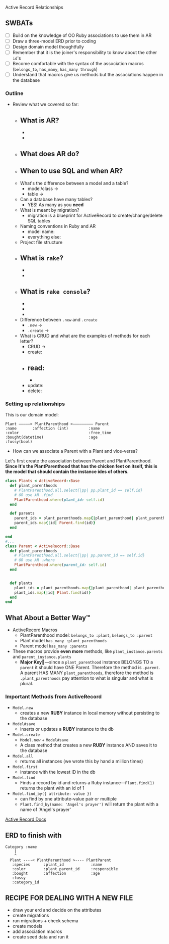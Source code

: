 Active Record Relationships

## SWBATs
- [ ] Build on the knowledge of OO Ruby associations to use them in AR
- [ ] Draw a three-model ERD prior to coding
- [ ] Design domain model thoughtfully
- [ ] Remember that it is the joiner's responsibility to know about the other `id`'s
- [ ] Become comfortable with the syntax of the association macros (`belongs_to`, `has_many`, `has_many through`) 
- [ ] Understand that macros give us methods but the associations happen in the database

### Outline
* Review what we covered so far:
    - What is AR?
      - 
      - 
      - 
    - What does AR do?
      - 
    - When to use SQL and when AR?
      - 
    - What's the difference between a model and a table?
      - model/class -> 
      - table -> 
    - Can a database have many tables?
      - YES! As many as you **need**
    - What is meant by migration?
      - migration is a blueprint for ActiveRecord to create/change/delete SQL tables
    - Naming conventions in Ruby and AR
      - model name:  
      - everything else: 
    - Project file structure
    - What is `rake`?
      - 
      - 
      - 
    - What is `rake console`?
      - 
      - 
      - 
      - 
    - Difference between `.new` and `.create`
      - `.new` -> 
      - `.create` -> 
    - What is CRUD and what are the examples of methods for each letter?
      - CRUD -> 
      - create: 
      - read: 
          - 
          - 
      - update: 
      - delete: 

### Setting up relationships

This is our domain model:

```
Plant —————< PlantParenthood >————————— Parent
:name       :affection (int)         :name
:color                               :free_time
:bought(datetime)                    :age
:fussy(bool)
```

- How can we associate a Parent with a Plant and vice-versa?

Let's first create the association between Parent and PlantParenthood. **Since It's the PlantParenthood that has the chicken feet on itself, this is the model that should contain the instance ides of others.**

```ruby
class Plants < ActiveRecord::Base
  def plant_parenthoods
    # PlantParenthood.all.select{|pp| pp.plant_id == self.id}    
    # OR use AR .find
    PlantParenthood.where(plant_id: self.id)  
  end

  def parents
    parent_ids = plant_parenthoods.map{|plant_parenthood| plant_parenthood.parent_id}
    parent_ids.map{|id| Parent.find(id)}
  end

end
#...
class Parent < ActiveRecord::Base
  def plant_parenthoods
    # PlantParenthood.all.select{|pp| pp.parent_id == self.id}
    # OR use AR .where
    PlantParenthood.where(parent_id: self.id)
  end


  def plants
    plant_ids = plant_parenthoods.map{|plant_parenthood| plant_parenthood.plant_id}
    plant_ids.map{|id| Plant.find(id)}
  end
end
```

## What About a Better Way™️

- ActiveRecord Macros
  - PlantParenthood model: `belongs_to :plant`, `belongs_to :parent`
  - Plant model `has_many :plant_parenthoods`
  - Parent model `has_many :parents`
- These macros provide **even more** methods, like `plant_instance.parents` and `parent_instance.plants`
  - **Major Key🔑**––since a `plant_parenthood` instance BELONGS TO a `parent` it should have ONE Parent. Therefore the method is `.parent`. A parent HAS MANY `plant_parenthoods`, therefore the method is `.plant_parenthoods` pay attention to what is singular and what is plural.

### Important Methods from ActiveRecord

- `Model.new`
  - creates a new **RUBY** instance in local memory without persisting to the database
- `Model#save`
  - inserts or updates a **RUBY** instance to the db
- `Model.create`
  - `Model.new` + `Model#save`
  - A class method that creates a new **RUBY** instance AND saves it to the database
- `Model.all`
  - returns all instances (we wrote this by hand a million times)
- `Model.first`
  - instance with the lowest ID in the db
- `Model.find`
  - Finds a record by id and returns a Ruby instance––`Plant.find(1)` returns the plant with an id of 1
- `Model.find_by({ attribute: value })`
  - can find by one attribute-value pair or multiple
  - `Plant.find_by(name: 'Angel's prayer')` will return the plant with a name of 'Angel's prayer'

[Active Record Docs](http://edgeguides.rubyonrails.org/active_record_migrations.html#using-the-up-down-methods)


## ERD to finish with

```
Category :name
    |
    ^
  Plant ----< PlantParenthood >---- PlantParent
   :species      :plant_id            :name
   :color        :plant_parent_id     :responsible
   :bought       :affection           :age
   :fussy
   :category_id
```

## RECIPE FOR DEALING WITH A NEW FILE
- draw your erd and decide on the attributes
- create migrations 
- run migrations + check schema
- create models
- add association macros
- create seed data and run it